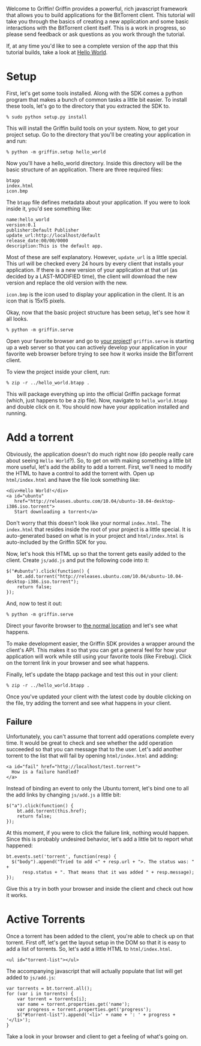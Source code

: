Welcome to Griffin! Griffin provides a powerful, rich javascript framework that
allows you to build applications for the BitTorrent client. This tutorial will
take you through the basics of creating a new application and some basic
interactions with the BitTorrent client itself. This is a work in progress, so
please send feedback or ask questions as you work through the tutorial.

If, at any time you'd like to see a complete version of the app that this
tutorial builds, take a look at [Hello World](http://github.com/bittorrent/griffin/tree/master/examples/hello_world>).

# Setup

First, let's get some tools installed. Along with the SDK comes a python
program that makes a bunch of common tasks a little bit easier. To install
these tools, let's go to the directory that you extracted the SDK to.

    % sudo python setup.py install

This will install the Griffin build tools on your system. Now, to get your
project setup. Go to the directory that you'll be creating your application in
and run:

    % python -m griffin.setup hello_world

Now you'll have a hello_world directory. Inside this directory will be the
basic structure of an application. There are three required files:

    btapp
    index.html
    icon.bmp

The `btapp` file defines metadata about your application. If you were to look
inside it, you'd see something like:

    name:hello_world
    version:0.1
    publisher:Default Publisher
    update_url:http://localhost/default
    release_date:00/00/0000
    description:This is the default app.

Most of these are self explanatory. However, `update_url` is a little
special. This url will be checked every 24 hours by every client that installs
your application. If there is a new version of your application at that url (as
decided by a LAST-MODIFIED time), the client will download the new version and
replace the old version with the new.

`icon.bmp` is the icon used to display your application in the client. It is an
icon that is 15x15 pixels.

Okay, now that the basic project structure has been setup, let's see how it all
looks.

    % python -m griffin.serve 

Open your favorite browser and go to [your project](http://localhost:8080/)!
`griffin.serve` is starting up a web server so that you can actively develop
your application in your favorite web browser before trying to see how it works
inside the BitTorrent client.

To view the project inside your client, run:

    % zip -r ../hello_world.btapp .

This will package everything up into the official Griffin package format
(which, just happens to be a zip file). Now, navigate to `hello_world.btapp`
and double click on it. You should now have your application installed and
running.

# Add a torrent

Obviously, the application doesn't do much right now (do people really care
about seeing `Hello World`?). So, to get on with making something a little bit
more useful, let's add the ability to add a torrent. First, we'll need to
modify the HTML to have a control to add the torrent with. Open up
`html/index.html` and have the file look something like:

    <div>Hello World!</div>
    <a id="ubuntu" 
       href="http://releases.ubuntu.com/10.04/ubuntu-10.04-desktop-i386.iso.torrent">
       Start downloading a torrent</a>

Don't worry that this doesn't look like your normal `index.html`. The
`index.html` that resides inside the root of your project is a little
special. It is auto-generated based on what is in your project and
`html/index.html` is auto-included by the Griffin SDK for you.

Now, let's hook this HTML up so that the torrent gets easily added to the
client. Create `js/add.js` and put the following code into it:

    $("#ubuntu").click(function() {
        bt.add.torrent("http://releases.ubuntu.com/10.04/ubuntu-10.04-desktop-i386.iso.torrent");
        return false;
    });

And, now to test it out:

    % python -m griffin.serve

Direct your favorite browser to [the normal location](http://localhost:8080/)
and let's see what happens.

To make development easier, the Griffin SDK provides a wrapper around the
client's API. This makes it so that you can get a general feel for how your
application will work while still using your favorite tools (like
Firebug). Click on the torrent link in your browser and see what happens.

Finally, let's update the btapp package and test this out in your client:

    % zip -r ../hello_world.btapp .

Once you've updated your client with the latest code by double clicking on the
file, try adding the torrent and see what happens in your client.

## Failure

Unfortunately, you can't assume that torrent add operations complete every
time. It would be great to check and see whether the add operation succeeded so
that you can message that to the user. Let's add another torrent to the list
that will fail by opening `html/index.html` and adding:

    <a id="fail" href="http://localhost/test.torrent">
      How is a failure handled?
    </a>

Instead of binding an event to only the Ubuntu torrent, let's bind one to all
the add links by changing `js/add.js` a little bit:

    $("a").click(function() {
        bt.add.torrent(this.href);
        return false;
    });

At this moment, if you were to click the failure link, nothing would
happen. Since this is probably undesired behavior, let's add a little bit to
report what happened:

    bt.events.set('torrent', function(resp) {
      $("body").append("Tried to add <" + resp.url + ">. The status was: " +
          resp.status + ". That means that it was added " + resp.message);
    });

Give this a try in both your browser and inside the client and check out how it
works.

# Active Torrents

Once a torrent has been added to the client, you're able to check up on that
torrent. First off, let's get the layout setup in the DOM so that it is easy to
add a list of torrents. So, let's add a little HTML to `html/index.html`.

    <ul id="torrent-list"></ul>

The accompanying javascript that will actually populate that list will get
added to `js/add.js`:

    var torrents = bt.torrent.all();
    for (var i in torrents) {
        var torrent = torrents[i];
        var name = torrent.properties.get('name');
        var progress = torrent.properties.get('progress');
        $("#torrent-list").append('<li>' + name + ': ' + progress + '</li>');
    }

Take a look in your browser and client to get a feeling of what's going on.
